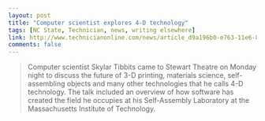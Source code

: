 ```yaml
---
layout: post
title: "Computer scientist explores 4-D technology"
tags: [NC State, Technician, news, writing elsewhere]
link: http://www.technicianonline.com/news/article_d9a196b0-e763-11e6-8d53-7bd1b1ab058f.html
comments: false
---
```

> Computer scientist Skylar Tibbits came to Stewart Theatre on Monday night to discuss the future of 3-D printing, materials science, self-assembling objects and many other technologies that he calls 4-D technology. The talk included an overview of how software has created the field he occupies at his Self-Assembly Laboratory at the Massachusetts Institute of Technology.